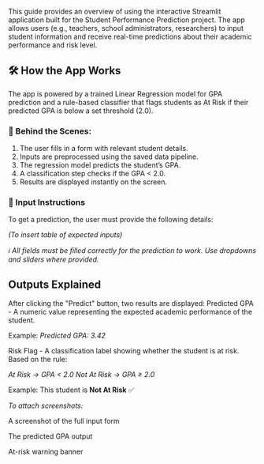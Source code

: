 This guide provides an overview of using the interactive Streamlit application built for the Student Performance Prediction project. The app allows users (e.g., teachers, school administrators, researchers) to input student information and receive real-time predictions about their academic performance and risk level.

## 🛠 How the App Works
The app is powered by a trained Linear Regression model for GPA prediction and a rule-based classifier that flags students as At Risk if their predicted GPA is below a set threshold (2.0).

### 🔄 Behind the Scenes:
1. The user fills in a form with relevant student details.
2. Inputs are preprocessed using the saved data pipeline.
3. The regression model predicts the student’s GPA.
4. A classification step checks if the GPA < 2.0.
5. Results are displayed instantly on the screen.

### 🧾 Input Instructions
To get a prediction, the user must provide the following details:

_(To insert table of expected inputs)_

_ℹ️ All fields must be filled correctly for the prediction to work. Use dropdowns and sliders where provided._

## Outputs Explained
After clicking the "Predict" button, two results are displayed:
Predicted GPA - A numeric value representing the expected academic performance of the student.

Example: _Predicted GPA: 3.42_

Risk Flag - A classification label showing whether the student is at risk.
Based on the rule:

_At Risk → GPA < 2.0_
_Not At Risk → GPA ≥ 2.0_

Example: This student is **Not At Risk** ✅

_To attach screenshots:_

A screenshot of the full input form

The predicted GPA output

At-risk warning banner
